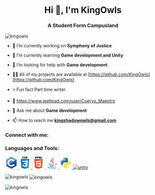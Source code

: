<h1 align="center">Hi 👋, I'm KingOwls</h1>
<h3 align="center">A Student Form Campusland</h3>

<p align="left"> <img src="https://komarev.com/ghpvc/?username=kingowls&label=Profile%20views&color=0e75b6&style=flat" alt="kingowls" /> </p>

- 🔭 I’m currently working on **Symphony of Justice**

- 🌱 I’m currently learning **Game development and Unity**

- 🤝 I’m looking for help with **Game development**

- 👨‍💻 All of my projects are available at [https://github.com/KingOwls](https://github.com/KingOwls)

- ⚡ Fun fact Part time writer
  
- 📖 https://www.wattpad.com/user/Cuervo_Maestro
  
- 💬 Ask me about **Game development**

- 📫 How to reach me **kingshadowowls@gmail.com**

<h3 align="left">Connect with me:</h3>
<p align="left">
</p>

<h3 align="left">Languages and Tools:</h3>
<p align="left"> <a href="https://www.cprogramming.com/" target="_blank" rel="noreferrer"> <img src="https://raw.githubusercontent.com/devicons/devicon/master/icons/c/c-original.svg" alt="c" width="40" height="40"/> </a> <a href="https://www.w3schools.com/css/" target="_blank" rel="noreferrer"> <img src="https://raw.githubusercontent.com/devicons/devicon/master/icons/css3/css3-original-wordmark.svg" alt="css3" width="40" height="40"/> </a> <a href="https://www.w3.org/html/" target="_blank" rel="noreferrer"> <img src="https://raw.githubusercontent.com/devicons/devicon/master/icons/html5/html5-original-wordmark.svg" alt="html5" width="40" height="40"/> </a> <a href="https://www.java.com" target="_blank" rel="noreferrer"> <img src="https://raw.githubusercontent.com/devicons/devicon/master/icons/java/java-original.svg" alt="java" width="40" height="40"/> </a> <a href="https://www.python.org" target="_blank" rel="noreferrer"> <img src="https://raw.githubusercontent.com/devicons/devicon/master/icons/python/python-original.svg" alt="python" width="40" height="40"/> </a> <a href="https://unity.com/" target="_blank" rel="noreferrer"> <img src="https://www.vectorlogo.zone/logos/unity3d/unity3d-icon.svg" alt="unity" width="40" height="40"/> </a> </p>

<p><img align="left" src="https://github-readme-stats.vercel.app/api/top-langs?username=kingowls&show_icons=true&locale=en&layout=compact" alt="kingowls" /></p>

<p>&nbsp;<img align="center" src="https://github-readme-stats.vercel.app/api?username=kingowls&show_icons=true&locale=en" alt="kingowls" /></p>

<p><img align="center" src="https://github-readme-streak-stats.herokuapp.com/?user=kingowls&" alt="kingowls" /></p>
